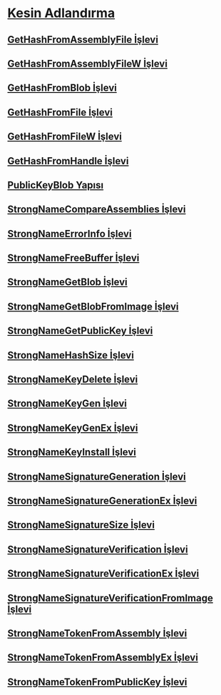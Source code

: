 # [Kesin Adlandırma](index.md)
## [GetHashFromAssemblyFile İşlevi](gethashfromassemblyfile-function.md)
## [GetHashFromAssemblyFileW İşlevi](gethashfromassemblyfilew-function.md)
## [GetHashFromBlob İşlevi](gethashfromblob-function.md)
## [GetHashFromFile İşlevi](gethashfromfile-function.md)
## [GetHashFromFileW İşlevi](gethashfromfilew-function.md)
## [GetHashFromHandle İşlevi](gethashfromhandle-function.md)
## [PublicKeyBlob Yapısı](publickeyblob-structure.md)
## [StrongNameCompareAssemblies İşlevi](strongnamecompareassemblies-function.md)
## [StrongNameErrorInfo İşlevi](strongnameerrorinfo-function.md)
## [StrongNameFreeBuffer İşlevi](strongnamefreebuffer-function.md)
## [StrongNameGetBlob İşlevi](strongnamegetblob-function.md)
## [StrongNameGetBlobFromImage İşlevi](strongnamegetblobfromimage-function.md)
## [StrongNameGetPublicKey İşlevi](strongnamegetpublickey-function.md)
## [StrongNameHashSize İşlevi](strongnamehashsize-function.md)
## [StrongNameKeyDelete İşlevi](strongnamekeydelete-function.md)
## [StrongNameKeyGen İşlevi](strongnamekeygen-function.md)
## [StrongNameKeyGenEx İşlevi](strongnamekeygenex-function.md)
## [StrongNameKeyInstall İşlevi](strongnamekeyinstall-function.md)
## [StrongNameSignatureGeneration İşlevi](strongnamesignaturegeneration-function.md)
## [StrongNameSignatureGenerationEx İşlevi](strongnamesignaturegenerationex-function.md)
## [StrongNameSignatureSize İşlevi](strongnamesignaturesize-function.md)
## [StrongNameSignatureVerification İşlevi](strongnamesignatureverification-function.md)
## [StrongNameSignatureVerificationEx İşlevi](strongnamesignatureverificationex-function.md)
## [StrongNameSignatureVerificationFromImage İşlevi](strongnamesignatureverificationfromimage-function.md)
## [StrongNameTokenFromAssembly İşlevi](strongnametokenfromassembly-function.md)
## [StrongNameTokenFromAssemblyEx İşlevi](strongnametokenfromassemblyex-function.md)
## [StrongNameTokenFromPublicKey İşlevi](strongnametokenfrompublickey-function.md)

